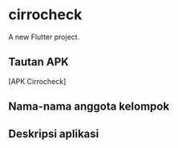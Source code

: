# cirrocheck

A new Flutter project.

## Tautan APK
[APK Cirrocheck]

## Nama-nama anggota kelompok


## Deskripsi aplikasi
